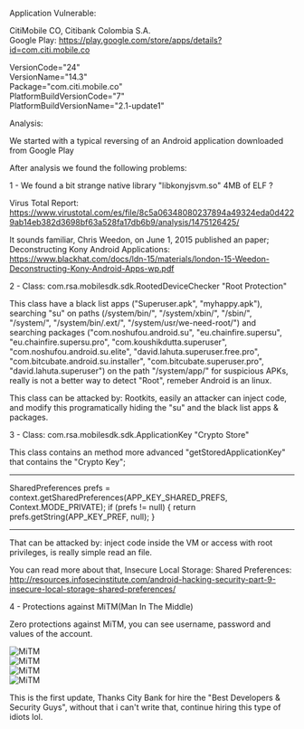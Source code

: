 Application Vulnerable:

CitiMobile CO, Citibank Colombia S.A.<br>
Google Play: https://play.google.com/store/apps/details?id=com.citi.mobile.co<br>

VersionCode="24"<br>
VersionName="14.3"<br>
Package="com.citi.mobile.co"<br>
PlatformBuildVersionCode="7"<br>
PlatformBuildVersionName="2.1-update1"<br>

Analysis:

We started with a typical reversing of an Android application downloaded from Google Play<br>

After analysis we found the following problems:<br>

1 - We found a bit strange native library "libkonyjsvm.so" 4MB of ELF ?<br> 

Virus Total Report: https://www.virustotal.com/es/file/8c5a06348080237894a49324eda0d4229ab14eb382d3698bf63a528fa17db6b9/analysis/1475126425/<br>

It sounds familiar, Chris Weedon, on June 1, 2015 published an paper; Deconstructing Kony Android Applications: https://www.blackhat.com/docs/ldn-15/materials/london-15-Weedon-Deconstructing-Kony-Android-Apps-wp.pdf<br>

2 - Class: com.rsa.mobilesdk.sdk.RootedDeviceChecker "Root Protection"<br>

This class have a black list apps ("Superuser.apk", "myhappy.apk"), searching "su" on paths (/system/bin/", "/system/xbin/", "/sbin/", "/system/", "/system/bin/.ext/", "/system/usr/we-need-root/") and searching packages ("com.noshufou.android.su", "eu.chainfire.supersu", "eu.chainfire.supersu.pro", "com.koushikdutta.superuser", "com.noshufou.android.su.elite",  "david.lahuta.superuser.free.pro", "com.bitcubate.android.su.installer", "com.bitcubate.superuser.pro", "david.lahuta.superuser") on the path "/system/app/" for suspicious APKs, really is not a better way to detect "Root", remeber Android is an linux.<br>

This class can be attacked by: Rootkits, easily an attacker can inject code, and modify this programatically hiding the "su" and the black list apps & packages.<br>

3 - Class: com.rsa.mobilesdk.sdk.ApplicationKey "Crypto Store"<br>

This class contains an method more advanced "getStoredApplicationKey" that contains the "Crypto Key";<br>

***
SharedPreferences prefs = context.getSharedPreferences(APP_KEY_SHARED_PREFS, Context.MODE_PRIVATE);
if (prefs != null) {
    return prefs.getString(APP_KEY_PREF, null);
}
***

That can be attacked by: inject code inside the VM or access with root privileges, is really simple read an file.<br>

You can read more about that, Insecure Local Storage: Shared Preferences: http://resources.infosecinstitute.com/android-hacking-security-part-9-insecure-local-storage-shared-preferences/<br>

4 - Protections against MiTM(Man In The Middle)<br>

Zero protections against MiTM, you can see username, password and values of the account.<br>

![MiTM](https://github.com/JhetoX/ExposingIndustryMediocrity/blob/master/com.citi.mobile.co/MiTM/MITM01.png)<br>
![MiTM](https://github.com/JhetoX/ExposingIndustryMediocrity/blob/master/com.citi.mobile.co/MiTM/MITM02.png)<br>
![MiTM](https://github.com/JhetoX/ExposingIndustryMediocrity/blob/master/com.citi.mobile.co/MiTM/MITM03.png)<br>
![MiTM](https://github.com/JhetoX/ExposingIndustryMediocrity/blob/master/com.citi.mobile.co/MiTM/MITM04.png)<br>

This is the first update, Thanks City Bank for hire the "Best Developers & Security Guys", without that i can't write that, continue hiring this type of idiots lol.<br>


